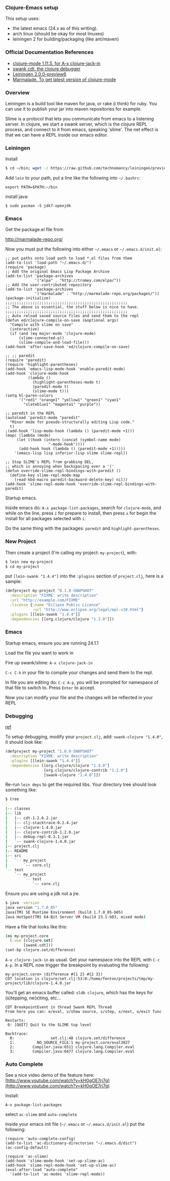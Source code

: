### Clojure-Emacs setup

This setup uses:

* the latest emacs (24.x as of this writing).  
* arch linux (should be okay for most linuxes)
* leiningen 2 for building/packaging (like ant/maven)

### Official Documentation References

* [clojure-mode 1.11.5, for A-x clojure-jack-in](https://github.com/technomancy/swank-clojure)
* [swank cdt. the clojure debugger](http://georgejahad.com/clojure/swank-cdt.html)
* [Leiningen 2.0.0-preview6](https://github.com/technomancy/leiningen)
* [Marmalade.  To get latest version of clojure-mode](http://marmalade-repo.org/)


### Overview

Leiningen is a build tool like maven for java, or rake (i think) for
ruby.  You can use it to publish your jar into maven repositories for example.

Slime is a protocol that lets you communicate from emacs to a
listening server.  In clojure, we start a swank server, which is the
clojure REPL process, and connect to it from emacs, speaking 'slime'.
The net effect is that we can have a REPL inside our emacs editor.

### Leiningen

Install

```bash
$ cd ~/bin; wget -c https://raw.github.com/technomancy/leiningen/preview/bin/lein; chmod a+x lein; ./lein self-install
```

Add `lein` to your path, put a line like the following into `~/.bashrc`:

    export PATH=$PATH:~/bin
    
install java:

    $ sudo pacman -S jdk7-openjdk

### Emacs

Get the package.el file from

http://marmalade-repo.org/

Now you must put the following into either `~/.emacs` or
`~/.emacs.d/init.el`:

```
;; put paths onto load path to load *.el files from them
(add-to-list 'load-path "~/.emacs.d/")
(require 'package)
;; Add the original Emacs Lisp Package Archive
(add-to-list 'package-archives
             '("elpa" . "http://tromey.com/elpa/"))
;; Add the user-contributed repository
(add-to-list 'package-archives
             '("marmalade" . "http://marmalade-repo.org/packages/"))
(package-initialize)
;;;;;;;;;;;;;;;;;;;;;;;;;;;;;;;;;;;;;;;;;;;;;;;;;;;;;;
;; The above is essential, the stuff below is nice to have.
;;;;;;;;;;;;;;;;;;;;;;;;;;;;;;;;;;;;;;;;;;;;;;;;;;;;;;
;; Auto reload saved source files and send them to the repl
(defun ed/clojure-compile-on-save (&optional args)
  "Compile with slime on save"
  (interactive)
  (if (and (eq major-mode 'clojure-mode)
      (slime-connected-p))
      (slime-compile-and-load-file)))
(add-hook 'after-save-hook 'ed/clojure-compile-on-save)

;; ;; paredit
(require 'paredit)
(require 'highlight-parentheses)
(add-hook 'emacs-lisp-mode-hook 'enable-paredit-mode)
(add-hook 'clojure-mode-hook
          (lambda ()
            (highlight-parentheses-mode t)
            (paredit-mode t)
            (slime-mode t)))
(setq hl-paren-colors
      '("red1" "orange1" "yellow1" "green1" "cyan1"
        "slateblue1" "magenta1" "purple"))

;; paredit in the REPL
(autoload 'paredit-mode "paredit"   
  "Minor mode for pseudo-structurally editing Lisp code."   
  t)   
;(add-hook 'lisp-mode-hook (lambda () (paredit-mode +1)))   
(mapc (lambda (mode)   
     (let ((hook (intern (concat (symbol-name mode)   
                   "-mode-hook"))))   
      (add-hook hook (lambda () (paredit-mode +1)))))   
    '(emacs-lisp lisp inferior-lisp slime slime-repl))                       

;; Stop SLIME's REPL from grabbing DEL,
;; which is annoying when backspacing over a '('
(defun override-slime-repl-bindings-with-paredit ()
  (define-key slime-repl-mode-map
    (read-kbd-macro paredit-backward-delete-key) nil))
(add-hook 'slime-repl-mode-hook 'override-slime-repl-bindings-with-paredit)
```

Startup emacs.

Inside emacs do: `A-x package-list-packages`, search for
`clojure-mode`, and while on the line, press `i` for prepare to
install, then press `x` for begin the install for all packages
selected with `i`.

Do the same thing with the packages: `paredit` and
`highlight-parentheses`.

    
### New Project

Then create a project (I'm calling my project: `my-project`), with:

```bash
$ lein new my-project
$ cd my-project
```

put `[lein-swank "1.4.4"]` into the `:plugins` section of
`project.clj`, here is a sample:

```clojure
(defproject my-project "0.1.0-SNAPSHOT"
  :description "FIXME: write description"
  :url "http://example.com/FIXME"
  :license {:name "Eclipse Public License"
            :url "http://www.eclipse.org/legal/epl-v10.html"}
  :plugins [[lein-swank "1.4.4"]]
  :dependencies [[org.clojure/clojure "1.3.0"]])
```

### Emacs

Startup emacs, ensure you are running 24.1.1

Load the file you want to work in

Fire up swank/slime: `A-x clojure-jack-in`

`C-c C-k` in your file to compile your changes and send them to the
repl.

In file you are editing do: `C-c A-p`, you will be prompted for
namespace of that file to switch to.  Press `Enter` to accept.

Now you can modify your file and the changes will be reflected in your REPL


### Debugging

[ref](http://georgejahad.com/clojure/swank-cdt.html)

To setup debugging, modify your `project.clj`, add: `swank-clojure
"1.4.0"`, it should look like:

```clojure
(defproject my-project "1.0.0-SNAPSHOT"
  :description "FIXME: write description"
  :plugins [[lein-swank "1.4.4"]] 
  :dependencies [[org.clojure/clojure "1.4.0"]
                 [org.clojure/clojure-contrib "1.2.0"]
                 [swank-clojure "1.4.0"]])
```

Re-run `lein deps` to get the required libs.  Your directory tree
should look something like:

```bash
$ tree
.
|-- classes
|-- lib
|   |-- cdt-1.2.6.2.jar
|   |-- clj-stacktrace-0.2.4.jar
|   |-- clojure-1.4.0.jar
|   |-- clojure-contrib-1.2.0.jar
|   |-- debug-repl-0.3.1.jar
|   `-- swank-clojure-1.4.0.jar
|-- project.clj
|-- README
|-- src
|   `-- my_project
|       `-- core.clj
`-- test
    `-- my_project
        `-- test
            `-- core.clj
```

Ensure you are using a jdk not a jre.

```bash
$ java -version
java version "1.7.0_05"
Java(TM) SE Runtime Environment (build 1.7.0_05-b05)
Java HotSpot(TM) 64-Bit Server VM (build 23.1-b03, mixed mode)
```

Have a file that looks like this:

```clojure
(ns my-project.core
  (:use [clojure.set]
        [swank.cdt]))
(set-bp clojure.set/difference)
```

`A-x clojure-jack-in` as usual.  Get your namespace into the REPL with
`C-c A-p`.  In a REPL now trigger the breakpoint by evaluating the
following:

```
my-project.core> (difference #{1 2} #{2 3})
CDT location is clojure/set.clj:53:0:/home/fenton/projects/tmp/my-project/lib/clojure-1.4.0.jar
```

You'll get an emacs buffer called: `sldb clojure`, which has the keys
for (s)tepping, ne(x)ting, etc...

```
CDT BreakpointEvent in thread Swank REPL Thread
From here you can: e/eval, v/show source, s/step, x/next, o/exit func

Restarts:
 0: [QUIT] Quit to the SLIME top level

Backtrace:
  0:                set.clj:48 clojure.set/difference
  1:          NO_SOURCE_FILE:1 my-project.core/eval3027
  2:        Compiler.java:6511 clojure.lang.Compiler.eval
  3:        Compiler.java:6477 clojure.lang.Compiler.eval
```

### Auto Complete

See a nice video demo of the feature here:
[http://www.youtube.com/watch?v=kH0gOE7rj7g](http://www.youtube.com/watch?v=kH0gOE7rj7g)

Install:

    A-x package-list-packages

select `ac-slime` and `auto-complete`

Inside your emacs init file (`~/.emacs` or `~/.emacs.d/init.el`) put
the following:

```
(require 'auto-complete-config)
(add-to-list 'ac-dictionary-directories "~/.emacs.d/dict")
(ac-config-default)

(require 'ac-slime)
(add-hook 'slime-mode-hook 'set-up-slime-ac)
(add-hook 'slime-repl-mode-hook 'set-up-slime-ac)
(eval-after-load "auto-complete"
  '(add-to-list 'ac-modes 'slime-repl-mode))

```
